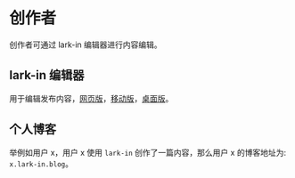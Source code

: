 # 创作者

创作者可通过 lark-in 编辑器进行内容编辑。

## lark-in 编辑器

用于编辑发布内容，[网页版]()，[移动版]()，[桌面版]()。

## 个人博客

举例如用户 x，用户 x 使用 `lark-in` 创作了一篇内容，那么用户 x 的博客地址为: `x.lark-in.blog`。

